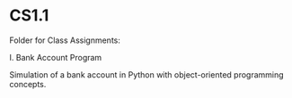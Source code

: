 # CS1.1

Folder for Class Assignments:

I. Bank Account Program

Simulation of a bank account in Python with object-oriented programming concepts.
